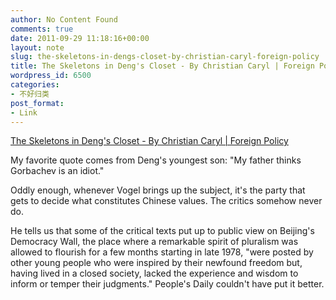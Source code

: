 ```yaml
---
author: No Content Found
comments: true
date: 2011-09-29 11:18:16+00:00
layout: note
slug: the-skeletons-in-dengs-closet-by-christian-caryl-foreign-policy
title: The Skeletons in Deng's Closet - By Christian Caryl | Foreign Policy
wordpress_id: 6500
categories:
- 不好归类
post_format:
- Link
---
```


[The Skeletons in Deng's Closet - By Christian Caryl | Foreign Policy](http://www.foreignpolicy.com/articles/2011/09/13/the_skeletons_in_dengs_closet?page=full)

My favorite quote comes from Deng's youngest son: "My father thinks Gorbachev is an idiot."





Oddly enough, whenever Vogel brings up the subject, it's the party that gets to decide what constitutes Chinese values. The critics somehow never do.





He tells us that some of the critical texts put up to public view on Beijing's Democracy Wall, the place where a remarkable spirit of pluralism was allowed to flourish for a few months starting in late 1978, "were posted by other young people who were inspired by their newfound freedom but, having lived in a closed society, lacked the experience and wisdom to inform or temper their judgments." People's Daily couldn't have put it better.

